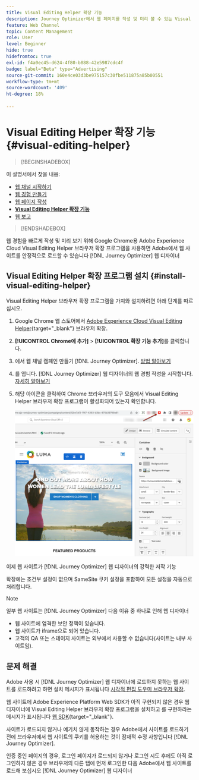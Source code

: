 ```yaml
---
title: Visual Editing Helper 확장 기능
description: Journey Optimizer에서 웹 페이지를 작성 및 미리 볼 수 있는 Visual Editing Helper Chrome 확장 프로그램을 살펴보십시오
feature: Web Channel
topic: Content Management
role: User
level: Beginner
hide: true
hidefromtoc: true
exl-id: f4a0ec45-d624-4f80-b888-42e5987cdc4f
badge: label="Beta" type="Advertising"
source-git-commit: 160e4ce03d3be975157c30fbe511875a85b00551
workflow-type: tm+mt
source-wordcount: '409'
ht-degree: 18%

---
```


# Visual Editing Helper 확장 기능 {#visual-editing-helper}

>[!BEGINSHADEBOX]

이 설명서에서 찾을 내용:

* [웹 채널 시작하기](get-started-web.md)
* [웹 경험 만들기 ](create-web.md)
* [웹 페이지 작성 ](author-web.md)
* **[Visual Editing Helper 확장 기능](visual-editing-helper.md)**
* [웹 보고 ](web-report.md)

>[!ENDSHADEBOX]

웹 경험을 빠르게 작성 및 미리 보기 위해 Google Chrome용 Adobe Experience Cloud Visual Editing Helper 브라우저 확장 프로그램을 사용하면 Adobe에서 웹 사이트를 안정적으로 로드할 수 있습니다 [!DNL Journey Optimizer] 웹 디자이너

## Visual Editing Helper 확장 프로그램 설치 {#install-visual-editing-helper}

Visual Editing Helper 브라우저 확장 프로그램을 가져와 설치하려면 아래 단계를 따르십시오.

1. Google Chrome 웹 스토어에서 [Adobe Experience Cloud Visual Editing Helper](https://chrome.google.com/webstore/detail/adobe-experience-cloud-vi/kgmjjkfjacffaebgpkpcllakjifppnca){target="_blank"} 브라우저 확장.

1. **[!UICONTROL Chrome에 추가]** > **[!UICONTROL 확장 기능 추가]**&#x200B;를 클릭합니다.

1. 에서 웹 채널 캠페인 만들기 [!DNL Journey Optimizer]. [방법 알아보기](author-web.md#create-web-campaign)

1. 를 엽니다. [!DNL Journey Optimizer] 웹 디자이너의 웹 경험 작성을 시작합니다. [자세히 알아보기](author-web.md)

1. 해당 아이콘을 클릭하여 Chrome 브라우저의 도구 모음에서 Visual Editing Helper 브라우저 확장 프로그램이 활성화되어 있는지 확인합니다.

   ![](assets/web-visual-editing-extension.png)

이제 웹 사이트가 [!DNL Journey Optimizer] 웹 디자이너의 강력한 저작 기능

확장에는 조건부 설정이 없으며 SameSite 쿠키 설정을 포함하여 모든 설정을 자동으로 처리합니다.

>[!NOTE]
>
>일부 웹 사이트는 [!DNL Journey Optimizer] 다음 이유 중 하나로 인해 웹 디자이너
>
> * 웹 사이트에 엄격한 보안 정책이 있습니다.
> * 웹 사이트가 iframe으로 되어 있습니다.
> * 고객의 QA 또는 스테이지 사이트는 외부에서 사용할 수 없습니다(사이트는 내부 사이트임).


## 문제 해결

Adobe 사용 시 [!DNL Journey Optimizer] 웹 디자이너에 로드하지 못하는 웹 사이트를 로드하려고 하면 설치 메시지가 표시됩니다 [시각적 편집 도우미 브라우저 확장](#install-visual-editing-helper).

웹 사이트에 Adobe Experience Platform Web SDK가 아직 구현되지 않은 경우 웹 디자이너에 Visual Editing Helper 브라우저 확장 프로그램을 설치하고 를 구현하라는 메시지가 표시됩니다 [웹 SDK](https://experienceleague.adobe.com/docs/platform-learn/implement-web-sdk/overview.html?lang=ko-KR){target="_blank"}.

사이트가 로드되지 않거나 예기치 않게 동작하는 경우 Adobe에서 사이트를 로드하기 전에 브라우저에서 웹 사이트의 쿠키를 허용하는 것이 잠재적 수정 사항입니다 [!DNL Journey Optimizer].

인증 중인 페이지의 경우, 로그인 페이지가 로드되지 않거나 로그인 시도 후에도 아직 로그인하지 않은 경우 브라우저의 다른 탭에 먼저 로그인한 다음 Adobe에서 웹 사이트를 로드해 보십시오 [!DNL Journey Optimizer] 웹 디자이너
